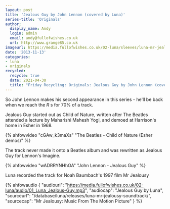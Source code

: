 ```yaml
---
layout: post
title: 'Jealous Guy by John Lennon (covered by Luna)'
series-title: 'Originals'
author:
  display_name: Andy
  login: admin
  email: andy@fullofwishes.co.uk
  url: http://www.grange85.co.uk
imageurl: https://media.fullofwishes.co.uk/02-luna/sleeves/luna-mr-jealousy-soundtrack.jpg
date: '2013-11-13'
categories:
- luna
- originals
recycled:
  recycle: true
  date: 2021-04-30
  title: "Friday Recycling: Originals: Jealous Guy by John Lennon (covered by Luna)"
---
```

So John Lennon makes his second appearance in this series - he'll be back when we reach the _R_ s for 70% of a track. 

Jealous Guy started out as Child of Nature, written after The Beatles attended a lecture by Maharishi Mahesh Yogi, and demoed at Harrison's home in Esher in 1968.

{% ahfowvideo "cGAw_k3maXs" "The Beatles - Child of Nature (Esher demos)" %}

The track never made it onto a Beatles album and was rewritten as Jealous Guy for Lennon's Imagine.

{% ahfowvideo "wADRRYNHhOA" "John Lennon - Jealous Guy" %}

Luna recorded the track for Noah Baumbach's 1997 film Mr Jealousy

 {% ahfowaudio {
  "audiourl": "https://media.fullofwishes.co.uk/02-luna/audio/01_Luna_Jealous-Guy.mp3",
  "audiocap": "Jealous Guy by Luna",
  "sourceurl": "/database/luna/releases/luna-mr-jealousy-soundtrack/",
  "sourcecap": "Mr Jealousy: Music From The Motion Picture"
  } %}


